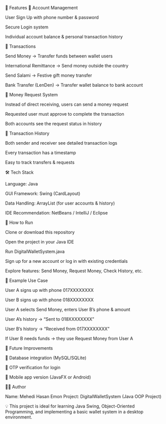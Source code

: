🚀 Features
🔐 Account Management

User Sign Up with phone number & password

Secure Login system

Individual account balance & personal transaction history

💸 Transactions

Send Money → Transfer funds between wallet users

International Remittance → Send money outside the country

Send Salami → Festive gift money transfer

Bank Transfer (LenDen) → Transfer wallet balance to bank account

📩 Money Request System

Instead of direct receiving, users can send a money request

Requested user must approve to complete the transaction

Both accounts see the request status in history

📜 Transaction History

Both sender and receiver see detailed transaction logs

Every transaction has a timestamp

Easy to track transfers & requests

🛠️ Tech Stack

Language: Java

GUI Framework: Swing (CardLayout)

Data Handling: ArrayList (for user accounts & history)

IDE Recommendation: NetBeans / IntelliJ / Eclipse

📂 How to Run

Clone or download this repository

Open the project in your Java IDE

Run DigitalWalletSystem.java

Sign up for a new account or log in with existing credentials

Explore features: Send Money, Request Money, Check History, etc.

📌 Example Use Case

User A signs up with phone 017XXXXXXXX

User B signs up with phone 018XXXXXXXX

User A selects Send Money, enters User B’s phone & amount

User A’s history → “Sent to 018XXXXXXXX”

User B’s history → “Received from 017XXXXXXXX”

If User B needs funds → they use Request Money from User A

🔮 Future Improvements

🔗 Database integration (MySQL/SQLite)

🔑 OTP verification for login

📱 Mobile app version (JavaFX or Android)

👨‍💻 Author

Name: Mehedi Hasan Emon
Project: DigitalWalletSystem (Java OOP Project)

💡 This project is ideal for learning Java Swing, Object-Oriented Programming, and implementing a basic wallet system in a desktop environment.
